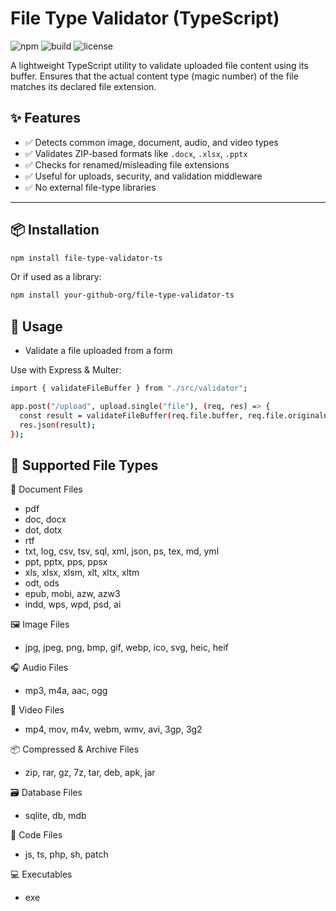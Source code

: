 # File Type Validator (TypeScript)

![npm](https://img.shields.io/npm/v/file-type-validator-ts?color=blue) ![build](https://img.shields.io/badge/build-passing-brightgreen) ![license](https://img.shields.io/npm/l/file-type-validator-ts)

A lightweight TypeScript utility to validate uploaded file content using its buffer. Ensures that the actual content type (magic number) of the file matches its declared file extension.

## ✨ Features

- ✅ Detects common image, document, audio, and video types
- ✅ Validates ZIP-based formats like `.docx`, `.xlsx`, `.pptx`
- ✅ Checks for renamed/misleading file extensions
- ✅ Useful for uploads, security, and validation middleware
- ✅ No external file-type libraries

---

## 📦 Installation

```bash
npm install file-type-validator-ts
```

Or if used as a library:

```bash
npm install your-github-org/file-type-validator-ts
```

## 🚀 Usage

- Validate a file uploaded from a form

Use with Express & Multer:

```bash
import { validateFileBuffer } from "./src/validator";

app.post("/upload", upload.single("file"), (req, res) => {
  const result = validateFileBuffer(req.file.buffer, req.file.originalname);
  res.json(result);
});
```

## 🧪 Supported File Types

📄 Document Files

- pdf
- doc, docx
- dot, dotx
- rtf
- txt, log, csv, tsv, sql, xml, json, ps, tex, md, yml
- ppt, pptx, pps, ppsx
- xls, xlsx, xlsm, xlt, xltx, xltm
- odt, ods
- epub, mobi, azw, azw3
- indd, wps, wpd, psd, ai

🖼 Image Files

- jpg, jpeg, png, bmp, gif, webp, ico, svg, heic, heif

🎧 Audio Files

- mp3, m4a, aac, ogg

🎥 Video Files

- mp4, mov, m4v, webm, wmv, avi, 3gp, 3g2

📦 Compressed & Archive Files

- zip, rar, gz, 7z, tar, deb, apk, jar

🗃 Database Files

- sqlite, db, mdb

🧪 Code Files

- js, ts, php, sh, patch

💻 Executables

- exe
